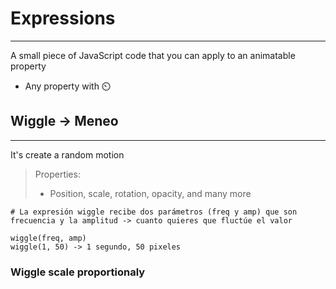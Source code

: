# Expressions
___
A small piece of JavaScript code that you can apply to an animatable property

- Any property with ⏲️

## Wiggle -> Meneo
___
It's create a random motion
> Properties:
> - Position, scale, rotation, opacity, and many more 

```
# La expresión wiggle recibe dos parámetros (freq y amp) que son frecuencia y la amplitud -> cuanto quieres que fluctúe el valor 

wiggle(freq, amp)
wiggle(1, 50) -> 1 segundo, 50 pixeles
```

### Wiggle scale proportionaly


